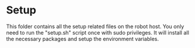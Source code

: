 # Setup
This folder contains all the setup related files on the robot host. You only need to run the "setup.sh" script once with sudo privileges. It will install all the necessary packages and setup the environment variables.
